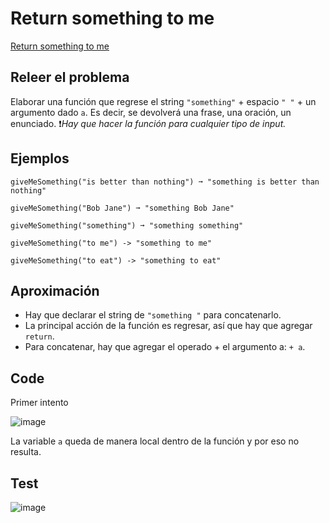 # Return something to me

[Return something to me](https://edabit.com/challenge/MvZK536X7fyrWH8Qc)

## Releer el problema

Elaborar una función que regrese el string `"something"` + espacio `" "` + un argumento dado `a`. Es decir, se devolverá una frase, una oración, un enunciado. ❗*Hay que hacer la función para cualquier tipo de input.*

## Ejemplos

```
giveMeSomething("is better than nothing") ➞ "something is better than nothing"

giveMeSomething("Bob Jane") ➞ "something Bob Jane"

giveMeSomething("something") ➞ "something something"

giveMeSomething("to me") -> "something to me"

giveMeSomething("to eat") -> "something to eat"
```

## Aproximación
- Hay que declarar el string de `"something "` para concatenarlo.
- La principal acción de la función es regresar, así que hay que agregar `return`.
- Para concatenar, hay que agregar el operado + el argumento a: `+ a`.

## Code

Primer intento

![image](https://user-images.githubusercontent.com/113146161/227375305-982eb845-6e05-42c8-93ca-8868058a7073.png)

La variable `a` queda de manera local dentro de la función y por eso no resulta.

## Test

![image](https://user-images.githubusercontent.com/113146161/227375453-11021fca-6ec5-4540-b465-11fe58e83eb7.png)
